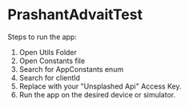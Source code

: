 # PrashantAdvaitTest

Steps to run the app:

1. Open Utils Folder
2. Open Constants file
3. Search for AppConstants enum
4. Search for clientId
5. Replace with your "Unsplashed Api" Access Key.
6. Run the app on the desired device or simulator.
